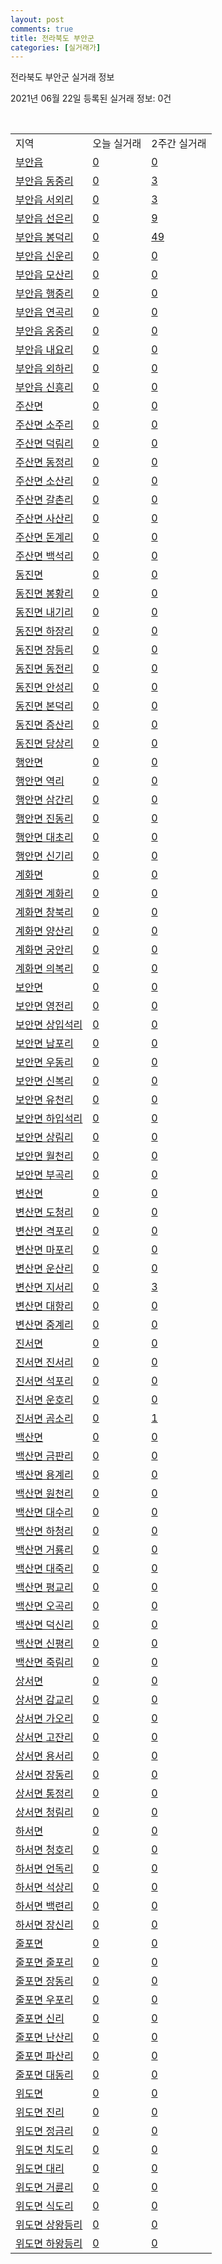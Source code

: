 ```yaml
---
layout: post
comments: true
title: 전라북도 부안군
categories: [실거래가]
---
```


전라북도 부안군 실거래 정보

2021년 06월 22일 등록된 실거래 정보: 0건

<script type="text/javascript">
  google.charts.load('current', {'packages':['corechart']});
  google.charts.setOnLoadCallback(drawChart);

  function drawChart() {
    var data = google.visualization.arrayToDataTable([['거래일', '매매', '전월세', '전매'], ['2021-03', 1, 1, 0], ['2021-04', 21, 5, 0], ['2021-05', 20, 7, 2], ['2021-06', 7, 4, 0]]);

    var options = {
      title: '최근 유형별 거래량 추이',
      legend: { position: 'bottom' }
    };

    var chart = new google.visualization.LineChart(document.getElementById('columnchart_material'));
    chart.draw(data, (options));
  }
</script>

<div id="columnchart_material" style="width: 450px; margin-left: -35px"></div>
<br>
<table class="sortable">
  <tr>
    <td>지역</td>
    <td>오늘 실거래</td>
    <td>2주간 실거래</td>
  </tr>

  
  <tr class="item">
    <td><a href="4580025000.html">부안읍</a></td>
    <td><a href="4580025000.html">0</a></td>
    <td><a href="4580025000.html">0</a></td>
  </tr>
    

  <tr class="item">
    <td><a href="4580025021.html">부안읍 동중리</a></td>
    <td><a href="4580025021.html">0</a></td>
    <td><a href="4580025021.html">3</a></td>
  </tr>
    

  <tr class="item">
    <td><a href="4580025022.html">부안읍 서외리</a></td>
    <td><a href="4580025022.html">0</a></td>
    <td><a href="4580025022.html">3</a></td>
  </tr>
    

  <tr class="item">
    <td><a href="4580025023.html">부안읍 선은리</a></td>
    <td><a href="4580025023.html">0</a></td>
    <td><a href="4580025023.html">9</a></td>
  </tr>
    

  <tr class="item">
    <td><a href="4580025024.html">부안읍 봉덕리</a></td>
    <td><a href="4580025024.html">0</a></td>
    <td><a href="4580025024.html">49</a></td>
  </tr>
    

  <tr class="item">
    <td><a href="4580025025.html">부안읍 신운리</a></td>
    <td><a href="4580025025.html">0</a></td>
    <td><a href="4580025025.html">0</a></td>
  </tr>
    

  <tr class="item">
    <td><a href="4580025026.html">부안읍 모산리</a></td>
    <td><a href="4580025026.html">0</a></td>
    <td><a href="4580025026.html">0</a></td>
  </tr>
    

  <tr class="item">
    <td><a href="4580025027.html">부안읍 행중리</a></td>
    <td><a href="4580025027.html">0</a></td>
    <td><a href="4580025027.html">0</a></td>
  </tr>
    

  <tr class="item">
    <td><a href="4580025028.html">부안읍 연곡리</a></td>
    <td><a href="4580025028.html">0</a></td>
    <td><a href="4580025028.html">0</a></td>
  </tr>
    

  <tr class="item">
    <td><a href="4580025029.html">부안읍 옹중리</a></td>
    <td><a href="4580025029.html">0</a></td>
    <td><a href="4580025029.html">0</a></td>
  </tr>
    

  <tr class="item">
    <td><a href="4580025030.html">부안읍 내요리</a></td>
    <td><a href="4580025030.html">0</a></td>
    <td><a href="4580025030.html">0</a></td>
  </tr>
    

  <tr class="item">
    <td><a href="4580025031.html">부안읍 외하리</a></td>
    <td><a href="4580025031.html">0</a></td>
    <td><a href="4580025031.html">0</a></td>
  </tr>
    

  <tr class="item">
    <td><a href="4580025032.html">부안읍 신흥리</a></td>
    <td><a href="4580025032.html">0</a></td>
    <td><a href="4580025032.html">0</a></td>
  </tr>
    

  <tr class="item">
    <td><a href="4580031000.html">주산면</a></td>
    <td><a href="4580031000.html">0</a></td>
    <td><a href="4580031000.html">0</a></td>
  </tr>
    

  <tr class="item">
    <td><a href="4580031021.html">주산면 소주리</a></td>
    <td><a href="4580031021.html">0</a></td>
    <td><a href="4580031021.html">0</a></td>
  </tr>
    

  <tr class="item">
    <td><a href="4580031022.html">주산면 덕림리</a></td>
    <td><a href="4580031022.html">0</a></td>
    <td><a href="4580031022.html">0</a></td>
  </tr>
    

  <tr class="item">
    <td><a href="4580031023.html">주산면 동정리</a></td>
    <td><a href="4580031023.html">0</a></td>
    <td><a href="4580031023.html">0</a></td>
  </tr>
    

  <tr class="item">
    <td><a href="4580031024.html">주산면 소산리</a></td>
    <td><a href="4580031024.html">0</a></td>
    <td><a href="4580031024.html">0</a></td>
  </tr>
    

  <tr class="item">
    <td><a href="4580031025.html">주산면 갈촌리</a></td>
    <td><a href="4580031025.html">0</a></td>
    <td><a href="4580031025.html">0</a></td>
  </tr>
    

  <tr class="item">
    <td><a href="4580031026.html">주산면 사산리</a></td>
    <td><a href="4580031026.html">0</a></td>
    <td><a href="4580031026.html">0</a></td>
  </tr>
    

  <tr class="item">
    <td><a href="4580031027.html">주산면 돈계리</a></td>
    <td><a href="4580031027.html">0</a></td>
    <td><a href="4580031027.html">0</a></td>
  </tr>
    

  <tr class="item">
    <td><a href="4580031028.html">주산면 백석리</a></td>
    <td><a href="4580031028.html">0</a></td>
    <td><a href="4580031028.html">0</a></td>
  </tr>
    

  <tr class="item">
    <td><a href="4580032000.html">동진면</a></td>
    <td><a href="4580032000.html">0</a></td>
    <td><a href="4580032000.html">0</a></td>
  </tr>
    

  <tr class="item">
    <td><a href="4580032021.html">동진면 봉황리</a></td>
    <td><a href="4580032021.html">0</a></td>
    <td><a href="4580032021.html">0</a></td>
  </tr>
    

  <tr class="item">
    <td><a href="4580032022.html">동진면 내기리</a></td>
    <td><a href="4580032022.html">0</a></td>
    <td><a href="4580032022.html">0</a></td>
  </tr>
    

  <tr class="item">
    <td><a href="4580032023.html">동진면 하장리</a></td>
    <td><a href="4580032023.html">0</a></td>
    <td><a href="4580032023.html">0</a></td>
  </tr>
    

  <tr class="item">
    <td><a href="4580032024.html">동진면 장등리</a></td>
    <td><a href="4580032024.html">0</a></td>
    <td><a href="4580032024.html">0</a></td>
  </tr>
    

  <tr class="item">
    <td><a href="4580032025.html">동진면 동전리</a></td>
    <td><a href="4580032025.html">0</a></td>
    <td><a href="4580032025.html">0</a></td>
  </tr>
    

  <tr class="item">
    <td><a href="4580032026.html">동진면 안성리</a></td>
    <td><a href="4580032026.html">0</a></td>
    <td><a href="4580032026.html">0</a></td>
  </tr>
    

  <tr class="item">
    <td><a href="4580032027.html">동진면 본덕리</a></td>
    <td><a href="4580032027.html">0</a></td>
    <td><a href="4580032027.html">0</a></td>
  </tr>
    

  <tr class="item">
    <td><a href="4580032028.html">동진면 증산리</a></td>
    <td><a href="4580032028.html">0</a></td>
    <td><a href="4580032028.html">0</a></td>
  </tr>
    

  <tr class="item">
    <td><a href="4580032029.html">동진면 당상리</a></td>
    <td><a href="4580032029.html">0</a></td>
    <td><a href="4580032029.html">0</a></td>
  </tr>
    

  <tr class="item">
    <td><a href="4580033000.html">행안면</a></td>
    <td><a href="4580033000.html">0</a></td>
    <td><a href="4580033000.html">0</a></td>
  </tr>
    

  <tr class="item">
    <td><a href="4580033021.html">행안면 역리</a></td>
    <td><a href="4580033021.html">0</a></td>
    <td><a href="4580033021.html">0</a></td>
  </tr>
    

  <tr class="item">
    <td><a href="4580033022.html">행안면 삼간리</a></td>
    <td><a href="4580033022.html">0</a></td>
    <td><a href="4580033022.html">0</a></td>
  </tr>
    

  <tr class="item">
    <td><a href="4580033023.html">행안면 진동리</a></td>
    <td><a href="4580033023.html">0</a></td>
    <td><a href="4580033023.html">0</a></td>
  </tr>
    

  <tr class="item">
    <td><a href="4580033024.html">행안면 대초리</a></td>
    <td><a href="4580033024.html">0</a></td>
    <td><a href="4580033024.html">0</a></td>
  </tr>
    

  <tr class="item">
    <td><a href="4580033025.html">행안면 신기리</a></td>
    <td><a href="4580033025.html">0</a></td>
    <td><a href="4580033025.html">0</a></td>
  </tr>
    

  <tr class="item">
    <td><a href="4580034000.html">계화면</a></td>
    <td><a href="4580034000.html">0</a></td>
    <td><a href="4580034000.html">0</a></td>
  </tr>
    

  <tr class="item">
    <td><a href="4580034021.html">계화면 계화리</a></td>
    <td><a href="4580034021.html">0</a></td>
    <td><a href="4580034021.html">0</a></td>
  </tr>
    

  <tr class="item">
    <td><a href="4580034022.html">계화면 창북리</a></td>
    <td><a href="4580034022.html">0</a></td>
    <td><a href="4580034022.html">0</a></td>
  </tr>
    

  <tr class="item">
    <td><a href="4580034023.html">계화면 양산리</a></td>
    <td><a href="4580034023.html">0</a></td>
    <td><a href="4580034023.html">0</a></td>
  </tr>
    

  <tr class="item">
    <td><a href="4580034024.html">계화면 궁안리</a></td>
    <td><a href="4580034024.html">0</a></td>
    <td><a href="4580034024.html">0</a></td>
  </tr>
    

  <tr class="item">
    <td><a href="4580034025.html">계화면 의복리</a></td>
    <td><a href="4580034025.html">0</a></td>
    <td><a href="4580034025.html">0</a></td>
  </tr>
    

  <tr class="item">
    <td><a href="4580035000.html">보안면</a></td>
    <td><a href="4580035000.html">0</a></td>
    <td><a href="4580035000.html">0</a></td>
  </tr>
    

  <tr class="item">
    <td><a href="4580035021.html">보안면 영전리</a></td>
    <td><a href="4580035021.html">0</a></td>
    <td><a href="4580035021.html">0</a></td>
  </tr>
    

  <tr class="item">
    <td><a href="4580035022.html">보안면 상입석리</a></td>
    <td><a href="4580035022.html">0</a></td>
    <td><a href="4580035022.html">0</a></td>
  </tr>
    

  <tr class="item">
    <td><a href="4580035023.html">보안면 남포리</a></td>
    <td><a href="4580035023.html">0</a></td>
    <td><a href="4580035023.html">0</a></td>
  </tr>
    

  <tr class="item">
    <td><a href="4580035024.html">보안면 우동리</a></td>
    <td><a href="4580035024.html">0</a></td>
    <td><a href="4580035024.html">0</a></td>
  </tr>
    

  <tr class="item">
    <td><a href="4580035025.html">보안면 신복리</a></td>
    <td><a href="4580035025.html">0</a></td>
    <td><a href="4580035025.html">0</a></td>
  </tr>
    

  <tr class="item">
    <td><a href="4580035026.html">보안면 유천리</a></td>
    <td><a href="4580035026.html">0</a></td>
    <td><a href="4580035026.html">0</a></td>
  </tr>
    

  <tr class="item">
    <td><a href="4580035027.html">보안면 하입석리</a></td>
    <td><a href="4580035027.html">0</a></td>
    <td><a href="4580035027.html">0</a></td>
  </tr>
    

  <tr class="item">
    <td><a href="4580035028.html">보안면 상림리</a></td>
    <td><a href="4580035028.html">0</a></td>
    <td><a href="4580035028.html">0</a></td>
  </tr>
    

  <tr class="item">
    <td><a href="4580035029.html">보안면 월천리</a></td>
    <td><a href="4580035029.html">0</a></td>
    <td><a href="4580035029.html">0</a></td>
  </tr>
    

  <tr class="item">
    <td><a href="4580035030.html">보안면 부곡리</a></td>
    <td><a href="4580035030.html">0</a></td>
    <td><a href="4580035030.html">0</a></td>
  </tr>
    

  <tr class="item">
    <td><a href="4580036000.html">변산면</a></td>
    <td><a href="4580036000.html">0</a></td>
    <td><a href="4580036000.html">0</a></td>
  </tr>
    

  <tr class="item">
    <td><a href="4580036021.html">변산면 도청리</a></td>
    <td><a href="4580036021.html">0</a></td>
    <td><a href="4580036021.html">0</a></td>
  </tr>
    

  <tr class="item">
    <td><a href="4580036022.html">변산면 격포리</a></td>
    <td><a href="4580036022.html">0</a></td>
    <td><a href="4580036022.html">0</a></td>
  </tr>
    

  <tr class="item">
    <td><a href="4580036023.html">변산면 마포리</a></td>
    <td><a href="4580036023.html">0</a></td>
    <td><a href="4580036023.html">0</a></td>
  </tr>
    

  <tr class="item">
    <td><a href="4580036024.html">변산면 운산리</a></td>
    <td><a href="4580036024.html">0</a></td>
    <td><a href="4580036024.html">0</a></td>
  </tr>
    

  <tr class="item">
    <td><a href="4580036025.html">변산면 지서리</a></td>
    <td><a href="4580036025.html">0</a></td>
    <td><a href="4580036025.html">3</a></td>
  </tr>
    

  <tr class="item">
    <td><a href="4580036026.html">변산면 대항리</a></td>
    <td><a href="4580036026.html">0</a></td>
    <td><a href="4580036026.html">0</a></td>
  </tr>
    

  <tr class="item">
    <td><a href="4580036027.html">변산면 중계리</a></td>
    <td><a href="4580036027.html">0</a></td>
    <td><a href="4580036027.html">0</a></td>
  </tr>
    

  <tr class="item">
    <td><a href="4580037000.html">진서면</a></td>
    <td><a href="4580037000.html">0</a></td>
    <td><a href="4580037000.html">0</a></td>
  </tr>
    

  <tr class="item">
    <td><a href="4580037021.html">진서면 진서리</a></td>
    <td><a href="4580037021.html">0</a></td>
    <td><a href="4580037021.html">0</a></td>
  </tr>
    

  <tr class="item">
    <td><a href="4580037022.html">진서면 석포리</a></td>
    <td><a href="4580037022.html">0</a></td>
    <td><a href="4580037022.html">0</a></td>
  </tr>
    

  <tr class="item">
    <td><a href="4580037023.html">진서면 운호리</a></td>
    <td><a href="4580037023.html">0</a></td>
    <td><a href="4580037023.html">0</a></td>
  </tr>
    

  <tr class="item">
    <td><a href="4580037024.html">진서면 곰소리</a></td>
    <td><a href="4580037024.html">0</a></td>
    <td><a href="4580037024.html">1</a></td>
  </tr>
    

  <tr class="item">
    <td><a href="4580038000.html">백산면</a></td>
    <td><a href="4580038000.html">0</a></td>
    <td><a href="4580038000.html">0</a></td>
  </tr>
    

  <tr class="item">
    <td><a href="4580038021.html">백산면 금판리</a></td>
    <td><a href="4580038021.html">0</a></td>
    <td><a href="4580038021.html">0</a></td>
  </tr>
    

  <tr class="item">
    <td><a href="4580038022.html">백산면 용계리</a></td>
    <td><a href="4580038022.html">0</a></td>
    <td><a href="4580038022.html">0</a></td>
  </tr>
    

  <tr class="item">
    <td><a href="4580038023.html">백산면 원천리</a></td>
    <td><a href="4580038023.html">0</a></td>
    <td><a href="4580038023.html">0</a></td>
  </tr>
    

  <tr class="item">
    <td><a href="4580038024.html">백산면 대수리</a></td>
    <td><a href="4580038024.html">0</a></td>
    <td><a href="4580038024.html">0</a></td>
  </tr>
    

  <tr class="item">
    <td><a href="4580038025.html">백산면 하청리</a></td>
    <td><a href="4580038025.html">0</a></td>
    <td><a href="4580038025.html">0</a></td>
  </tr>
    

  <tr class="item">
    <td><a href="4580038026.html">백산면 거룡리</a></td>
    <td><a href="4580038026.html">0</a></td>
    <td><a href="4580038026.html">0</a></td>
  </tr>
    

  <tr class="item">
    <td><a href="4580038027.html">백산면 대죽리</a></td>
    <td><a href="4580038027.html">0</a></td>
    <td><a href="4580038027.html">0</a></td>
  </tr>
    

  <tr class="item">
    <td><a href="4580038028.html">백산면 평교리</a></td>
    <td><a href="4580038028.html">0</a></td>
    <td><a href="4580038028.html">0</a></td>
  </tr>
    

  <tr class="item">
    <td><a href="4580038029.html">백산면 오곡리</a></td>
    <td><a href="4580038029.html">0</a></td>
    <td><a href="4580038029.html">0</a></td>
  </tr>
    

  <tr class="item">
    <td><a href="4580038030.html">백산면 덕신리</a></td>
    <td><a href="4580038030.html">0</a></td>
    <td><a href="4580038030.html">0</a></td>
  </tr>
    

  <tr class="item">
    <td><a href="4580038031.html">백산면 신평리</a></td>
    <td><a href="4580038031.html">0</a></td>
    <td><a href="4580038031.html">0</a></td>
  </tr>
    

  <tr class="item">
    <td><a href="4580038032.html">백산면 죽림리</a></td>
    <td><a href="4580038032.html">0</a></td>
    <td><a href="4580038032.html">0</a></td>
  </tr>
    

  <tr class="item">
    <td><a href="4580039000.html">상서면</a></td>
    <td><a href="4580039000.html">0</a></td>
    <td><a href="4580039000.html">0</a></td>
  </tr>
    

  <tr class="item">
    <td><a href="4580039021.html">상서면 감교리</a></td>
    <td><a href="4580039021.html">0</a></td>
    <td><a href="4580039021.html">0</a></td>
  </tr>
    

  <tr class="item">
    <td><a href="4580039022.html">상서면 가오리</a></td>
    <td><a href="4580039022.html">0</a></td>
    <td><a href="4580039022.html">0</a></td>
  </tr>
    

  <tr class="item">
    <td><a href="4580039023.html">상서면 고잔리</a></td>
    <td><a href="4580039023.html">0</a></td>
    <td><a href="4580039023.html">0</a></td>
  </tr>
    

  <tr class="item">
    <td><a href="4580039024.html">상서면 용서리</a></td>
    <td><a href="4580039024.html">0</a></td>
    <td><a href="4580039024.html">0</a></td>
  </tr>
    

  <tr class="item">
    <td><a href="4580039025.html">상서면 장동리</a></td>
    <td><a href="4580039025.html">0</a></td>
    <td><a href="4580039025.html">0</a></td>
  </tr>
    

  <tr class="item">
    <td><a href="4580039026.html">상서면 통정리</a></td>
    <td><a href="4580039026.html">0</a></td>
    <td><a href="4580039026.html">0</a></td>
  </tr>
    

  <tr class="item">
    <td><a href="4580039027.html">상서면 청림리</a></td>
    <td><a href="4580039027.html">0</a></td>
    <td><a href="4580039027.html">0</a></td>
  </tr>
    

  <tr class="item">
    <td><a href="4580040000.html">하서면</a></td>
    <td><a href="4580040000.html">0</a></td>
    <td><a href="4580040000.html">0</a></td>
  </tr>
    

  <tr class="item">
    <td><a href="4580040021.html">하서면 청호리</a></td>
    <td><a href="4580040021.html">0</a></td>
    <td><a href="4580040021.html">0</a></td>
  </tr>
    

  <tr class="item">
    <td><a href="4580040022.html">하서면 언독리</a></td>
    <td><a href="4580040022.html">0</a></td>
    <td><a href="4580040022.html">0</a></td>
  </tr>
    

  <tr class="item">
    <td><a href="4580040023.html">하서면 석상리</a></td>
    <td><a href="4580040023.html">0</a></td>
    <td><a href="4580040023.html">0</a></td>
  </tr>
    

  <tr class="item">
    <td><a href="4580040024.html">하서면 백련리</a></td>
    <td><a href="4580040024.html">0</a></td>
    <td><a href="4580040024.html">0</a></td>
  </tr>
    

  <tr class="item">
    <td><a href="4580040025.html">하서면 장신리</a></td>
    <td><a href="4580040025.html">0</a></td>
    <td><a href="4580040025.html">0</a></td>
  </tr>
    

  <tr class="item">
    <td><a href="4580041000.html">줄포면</a></td>
    <td><a href="4580041000.html">0</a></td>
    <td><a href="4580041000.html">0</a></td>
  </tr>
    

  <tr class="item">
    <td><a href="4580041021.html">줄포면 줄포리</a></td>
    <td><a href="4580041021.html">0</a></td>
    <td><a href="4580041021.html">0</a></td>
  </tr>
    

  <tr class="item">
    <td><a href="4580041022.html">줄포면 장동리</a></td>
    <td><a href="4580041022.html">0</a></td>
    <td><a href="4580041022.html">0</a></td>
  </tr>
    

  <tr class="item">
    <td><a href="4580041023.html">줄포면 우포리</a></td>
    <td><a href="4580041023.html">0</a></td>
    <td><a href="4580041023.html">0</a></td>
  </tr>
    

  <tr class="item">
    <td><a href="4580041024.html">줄포면 신리</a></td>
    <td><a href="4580041024.html">0</a></td>
    <td><a href="4580041024.html">0</a></td>
  </tr>
    

  <tr class="item">
    <td><a href="4580041025.html">줄포면 난산리</a></td>
    <td><a href="4580041025.html">0</a></td>
    <td><a href="4580041025.html">0</a></td>
  </tr>
    

  <tr class="item">
    <td><a href="4580041026.html">줄포면 파산리</a></td>
    <td><a href="4580041026.html">0</a></td>
    <td><a href="4580041026.html">0</a></td>
  </tr>
    

  <tr class="item">
    <td><a href="4580041027.html">줄포면 대동리</a></td>
    <td><a href="4580041027.html">0</a></td>
    <td><a href="4580041027.html">0</a></td>
  </tr>
    

  <tr class="item">
    <td><a href="4580042000.html">위도면</a></td>
    <td><a href="4580042000.html">0</a></td>
    <td><a href="4580042000.html">0</a></td>
  </tr>
    

  <tr class="item">
    <td><a href="4580042021.html">위도면 진리</a></td>
    <td><a href="4580042021.html">0</a></td>
    <td><a href="4580042021.html">0</a></td>
  </tr>
    

  <tr class="item">
    <td><a href="4580042022.html">위도면 정금리</a></td>
    <td><a href="4580042022.html">0</a></td>
    <td><a href="4580042022.html">0</a></td>
  </tr>
    

  <tr class="item">
    <td><a href="4580042023.html">위도면 치도리</a></td>
    <td><a href="4580042023.html">0</a></td>
    <td><a href="4580042023.html">0</a></td>
  </tr>
    

  <tr class="item">
    <td><a href="4580042024.html">위도면 대리</a></td>
    <td><a href="4580042024.html">0</a></td>
    <td><a href="4580042024.html">0</a></td>
  </tr>
    

  <tr class="item">
    <td><a href="4580042025.html">위도면 거륜리</a></td>
    <td><a href="4580042025.html">0</a></td>
    <td><a href="4580042025.html">0</a></td>
  </tr>
    

  <tr class="item">
    <td><a href="4580042026.html">위도면 식도리</a></td>
    <td><a href="4580042026.html">0</a></td>
    <td><a href="4580042026.html">0</a></td>
  </tr>
    

  <tr class="item">
    <td><a href="4580042027.html">위도면 상왕등리</a></td>
    <td><a href="4580042027.html">0</a></td>
    <td><a href="4580042027.html">0</a></td>
  </tr>
    

  <tr class="item">
    <td><a href="4580042028.html">위도면 하왕등리</a></td>
    <td><a href="4580042028.html">0</a></td>
    <td><a href="4580042028.html">0</a></td>
  </tr>
    


</table>


    
